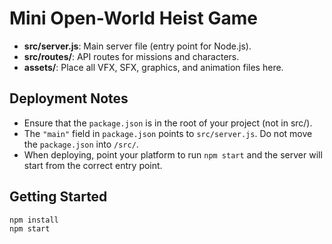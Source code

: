 # Mini Open-World Heist Game

- **src/server.js**: Main server file (entry point for Node.js).
- **src/routes/**: API routes for missions and characters.
- **assets/**: Place all VFX, SFX, graphics, and animation files here.

## Deployment Notes

- Ensure that the `package.json` is in the root of your project (not in src/).
- The `"main"` field in `package.json` points to `src/server.js`. Do not move the `package.json` into `/src/`.
- When deploying, point your platform to run `npm start` and the server will start from the correct entry point.

## Getting Started

```bash
npm install
npm start